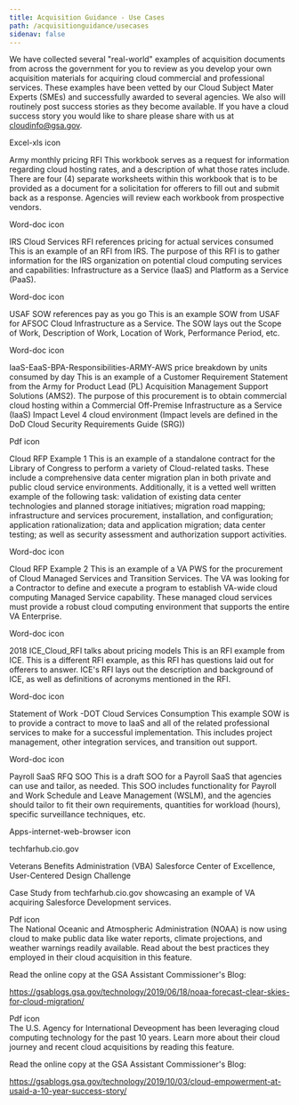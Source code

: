 ```yaml
---
title: Acquisition Guidance - Use Cases
path: /acquisitionguidance/usecases
sidenav: false
---
```

We have collected several "real-world" examples of acquisition documents from across the government for you to review as you develop your own acquisition materials for acquiring cloud commercial and professional services. These examples have been vetted by our Cloud Subject Mater Experts (SMEs) and successfully awarded to several agencies.  We also will routinely post success stories as they become available.  If you have a cloud success story you would like to share please share with us at cloudinfo@gsa.gov.

 

Excel-xls icon

Army monthly pricing RFI 
This workbook serves as a request for information regarding cloud hosting rates, and a description of what those rates include. There are four (4) separate worksheets within this workbook that is to be provided as a document for a solicitation for offerers to fill out and submit back as a response. Agencies will review each workbook from prospective vendors.

Word-doc icon

IRS Cloud Services RFI references pricing for actual services consumed
This is an example of an RFI from IRS. The purpose of this RFI is to gather information for the IRS organization on potential cloud computing services and capabilities: Infrastructure as a Service (IaaS) and Platform as a Service (PaaS).

Word-doc icon

USAF SOW references pay as you go
This is an example SOW from USAF for AFSOC Cloud Infrastructure as a Service. The SOW lays out the Scope of Work, Description of Work, Location of Work, Performance Period, etc.

Word-doc icon

IaaS-EaaS-BPA-Responsibilities-ARMY-AWS price breakdown by units consumed by day
This is an example of a Customer Requirement Statement from the Army for Product Lead (PL) Acquisition Management Support Solutions (AMS2). The purpose of this procurement is to obtain commercial cloud hosting within a Commercial Off-Premise Infrastructure as a Service (IaaS) Impact Level 4 cloud environment (Impact levels are defined in the DoD Cloud Security Requirements Guide (SRG))

Pdf icon

Cloud RFP Example 1
This is an example of a standalone contract for the Library of Congress to perform a variety of Cloud-related tasks. These include a comprehensive data center migration plan in both private and public cloud service environments. Additionally, it is a vetted well written example of the following task: validation of existing data center technologies and planned storage initiatives; migration road mapping; infrastructure and services procurement, installation, and configuration; application rationalization; data and application migration; data center testing; as well as security assessment and authorization support activities.

Word-doc icon

Cloud RFP Example 2
This is an example of a VA PWS for the procurement of Cloud Managed Services and Transition Services. The VA was looking for a Contractor to define and execute a program to establish VA-wide cloud computing Managed Service capability. These managed cloud services must provide a robust cloud computing environment that supports the entire VA Enterprise.

Word-doc icon

2018 ICE_Cloud_RFI talks about pricing models
This is an RFI example from ICE. This is a different RFI example, as this RFI has questions laid out for offerers to answer. ICE's RFI lays out the description and background of ICE, as well as definitions of acronyms mentioned in the RFI.

Word-doc icon

Statement of Work -DOT Cloud Services Consumption
This example SOW is to provide a contract to move to IaaS and all of the related professional services to make for a successful implementation. This includes project management, other integration services, and transition out support.

Word-doc icon

Payroll SaaS RFQ SOO
This is a draft SOO for a Payroll SaaS that agencies can use and tailor, as needed. This SOO includes functionality for Payroll and Work Schedule and Leave Management (WSLM), and the agencies should tailor to fit their own requirements, quantities for workload (hours), specific surveillance techniques, etc.

Apps-internet-web-browser icon

techfarhub.cio.gov

Veterans Benefits Administration (VBA) Salesforce Center of Excellence, User-Centered Design Challenge

Case Study from techfarhub.cio.gov showcasing an example of VA acquiring Salesforce Development services.

Pdf icon	
The National Oceanic and Atmospheric Administration (NOAA) is now using cloud to make public data like water reports, climate projections, and weather warnings readily available. Read about the best practices they employed in their cloud acquisition in this feature. 

Read the online copy at the GSA Assistant Commissioner's Blog:

https://gsablogs.gsa.gov/technology/2019/06/18/noaa-forecast-clear-skies-for-cloud-migration/

Pdf icon	
The U.S. Agency for International Deveopment has been leveraging cloud computing technology for the past 10 years. Learn more about their cloud journey and recent cloud acquisitions by reading this feature. 

Read the online copy at the GSA Assistant Commissioner's Blog:

https://gsablogs.gsa.gov/technology/2019/10/03/cloud-empowerment-at-usaid-a-10-year-success-story/
